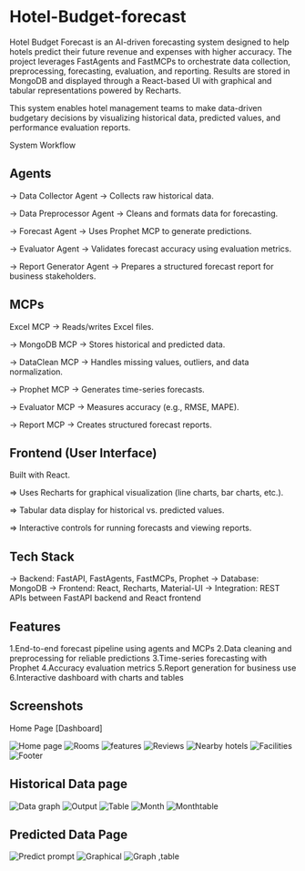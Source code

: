 
# Hotel-Budget-forecast
Hotel Budget Forecast is an AI-driven forecasting system designed to help hotels predict their future revenue and expenses with higher accuracy.
The project leverages FastAgents and FastMCPs to orchestrate data collection, preprocessing, forecasting, evaluation, and reporting. Results are stored in MongoDB and displayed through a React-based UI with graphical and tabular representations powered by Recharts.

This system enables hotel management teams to make data-driven budgetary decisions by visualizing historical data, predicted values, and performance evaluation reports.

System Workflow

Agents
-------

-> Data Collector Agent → Collects raw historical data.

-> Data Preprocessor Agent → Cleans and formats data for forecasting.

-> Forecast Agent → Uses Prophet MCP to generate predictions.

-> Evaluator Agent → Validates forecast accuracy using evaluation metrics.

-> Report Generator Agent → Prepares a structured forecast report for business stakeholders.

 MCPs
 ------

Excel MCP → Reads/writes Excel files.

-> MongoDB MCP → Stores historical and predicted data.

-> DataClean MCP → Handles missing values, outliers, and data normalization.

-> Prophet MCP → Generates time-series forecasts.

-> Evaluator MCP → Measures accuracy (e.g., RMSE, MAPE).

-> Report MCP → Creates structured forecast reports.

Frontend (User Interface)
-------------------------

Built with React.

=> Uses Recharts for graphical visualization (line charts, bar charts, etc.).

=> Tabular data display for historical vs. predicted values.

=> Interactive controls for running forecasts and viewing reports.

Tech Stack
----------

-> Backend: FastAPI, FastAgents, FastMCPs, Prophet
-> Database: MongoDB
-> Frontend: React, Recharts, Material-UI
-> Integration: REST APIs between FastAPI backend and React frontend

Features
--------

1.End-to-end forecast pipeline using agents and MCPs
2.Data cleaning and preprocessing for reliable predictions
3.Time-series forecasting with Prophet
4.Accuracy evaluation metrics
5.Report generation for business use
6.Interactive dashboard with charts and tables


Screenshots
-------------
Home Page [Dashboard]

![Home page](https://github.com/user-attachments/assets/3e314b99-7503-4aea-8be7-fd4b2e017a43)
![Rooms](https://github.com/user-attachments/assets/2454bb68-210c-444e-a5bc-7acc0372ebf9)
![features](https://github.com/user-attachments/assets/e819da16-8098-446b-8ced-9cdf51e2d43b)
![Reviews](https://github.com/user-attachments/assets/ee7fa140-ee8e-4e31-9b4e-337f145bfeea)
![Nearby hotels](https://github.com/user-attachments/assets/a395c86f-8584-42ef-9ab6-7fd4077de94e)
![Facilities](https://github.com/user-attachments/assets/482d2bf1-b663-4b74-894a-11ec0485f753)
![Footer](https://github.com/user-attachments/assets/e139914e-6db5-40ce-8f52-dbe6998fd87a)

Historical Data page
--------------------

![Data graph](https://github.com/user-attachments/assets/5ae2db3f-4a79-4f75-a879-c9cb9a972aa5)
![Output](https://github.com/user-attachments/assets/5adb84cc-ec0c-46c8-a00b-9b7c68dd1ee1)
![Table](https://github.com/user-attachments/assets/27d816b1-6a1c-4056-b7cf-d5fa620546bf)
![Month](https://github.com/user-attachments/assets/f8f7f4ca-688c-495b-9196-4efd793500ee)
![Monthtable](https://github.com/user-attachments/assets/a0af909d-f87c-4206-9ba2-e5acb4230042)


Predicted Data Page
-------------------

![Predict prompt](https://github.com/user-attachments/assets/67cbe4a0-2b57-4119-a3ff-ac6343c8eaa5)
![Graphical](https://github.com/user-attachments/assets/d683800b-a267-4c10-bbc4-7b1ff404126d)
![Graph ,table](https://github.com/user-attachments/assets/aba15792-4360-4298-9b0d-dbc8c5357628)




